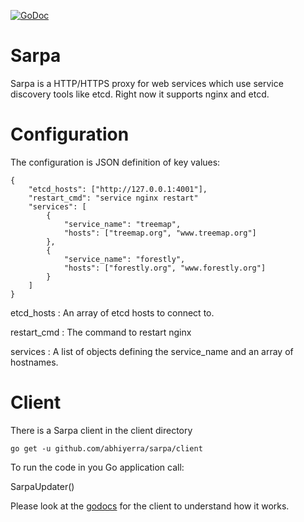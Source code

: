 [![GoDoc](https://godoc.org/github.com/abhiyerra/sarpa/client?status.svg)](https://godoc.org/github.com/abhiyerra/sarpa/client)

# Sarpa

Sarpa is a HTTP/HTTPS proxy for web services which use service
discovery tools like etcd. Right now it supports nginx and etcd.


# Configuration

The configuration is JSON definition of key values:


    {
        "etcd_hosts": ["http://127.0.0.1:4001"],
        "restart_cmd": "service nginx restart"
        "services": [
            {
                "service_name": "treemap",
                "hosts": ["treemap.org", "www.treemap.org"]
            },
            {
                "service_name": "forestly",
                "hosts": ["forestly.org", "www.forestly.org"]
            }
        ]
    }


etcd_hosts
: An array of etcd hosts to connect to.

restart_cmd
: The command to restart nginx

services
: A list of objects defining the service_name and an array of hostnames.

# Client

There is a Sarpa client in the client directory

    go get -u github.com/abhiyerra/sarpa/client

To run the code in you Go application call:

  SarpaUpdater()

Please look at the
[godocs](http://godoc.org/github.com/abhiyerra/sarpa/client) for the
client to understand how it works.
